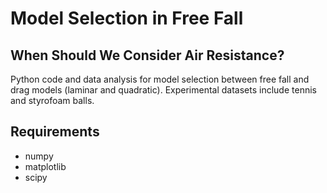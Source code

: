 # Model Selection in Free Fall
## When Should We Consider Air Resistance?

Python code and data analysis for model selection between free fall and drag models (laminar and quadratic). Experimental datasets include tennis and styrofoam balls.

## Requirements
- numpy
- matplotlib
- scipy
